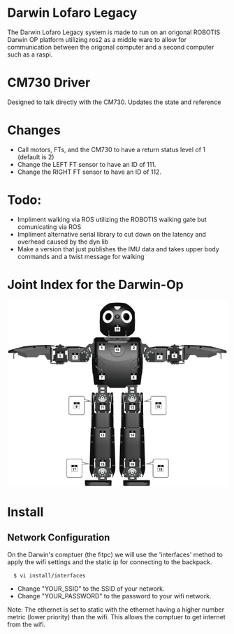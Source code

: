# Darwin Lofaro Legacy
The Darwin Lofaro Legacy system is made to run on an origonal ROBOTIS Darwin OP platform utilizing ros2 as a middle ware to allow for communication between the origonal computer and a second computer such as a raspi.

# CM730 Driver

Designed to talk directly with the CM730.  Updates the state and reference

# Changes
* Call motors, FTs, and the CM730 to have a return status level of 1 (default is 2)
* Change the LEFT FT sensor to have an ID of 111.
* Change the RIGHT FT sensor to have an ID of 112.

# Todo:
* Impliment walking via ROS utilizing the ROBOTIS walking gate but comunicating via ROS
* Impliment alternative serial library to cut down on the latency and overhead caused by the dyn lib
* Make a version that just publishes the IMU data and takes upper body commands and a twist message for walking


# Joint Index for the Darwin-Op
![Darwin OP Joint Index](img/op_id_map.jpg)


# Install
## Network Configuration 
On the Darwin's comptuer (the fitpc) we will use the 'interfaces' method to apply the wifi settings and the static ip for connecting to the backpack.

```
  $ vi install/interfaces
```

- Change "YOUR_SSID" to the SSID of your network.
- Change "YOUR_PASSWORD" to the password to your wifi network.

Note: The ethernet is set to static with the ethernet having a higher number metric (lower priority) than the wifi.  This allows the comptuer to get internet from the wifi.
